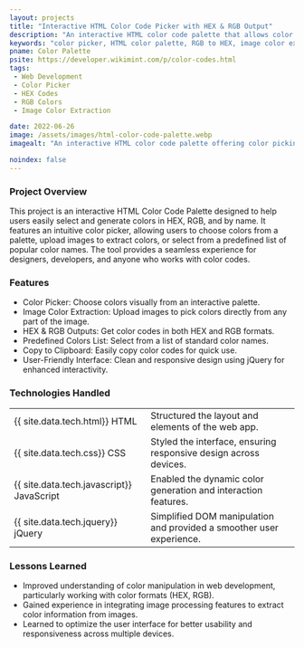 ```yaml
---
layout: projects
title: "Interactive HTML Color Code Picker with HEX & RGB Output"
description: "An interactive HTML color code palette that allows color picking, image color extraction, and selection from predefined color names. Instantly generate and copy HEX and RGB color codes with an easy-to-use, responsive interface designed for web developers and designers seeking efficient color code generation tools."
keywords: "color picker, HTML color palette, RGB to HEX, image color extraction, color code generator, predefined color list, web color picker, color codes, HEX and RGB picker, jQuery color tool"
pname: Color Palette
psite: https://developer.wikimint.com/p/color-codes.html
tags:
 - Web Development
 - Color Picker
 - HEX Codes
 - RGB Colors
 - Image Color Extraction

date: 2022-06-26
image: /assets/images/html-color-code-palette.webp
imagealt: "An interactive HTML color code palette offering color picking, image color extraction, and predefined color names. Get HEX and RGB codes instantly with a user-friendly interface."

noindex: false
---
```


 <div class="card shadow-sm mb-4" id="projectIntro">
    <div class="card-header">
        <h3 class="card-title">Project Overview</h3>
    </div>
    <!-- Project overview-->
    <div class="card-body">
        <p>This project is an interactive HTML Color Code Palette designed to help users easily select and generate colors in HEX, RGB, and by name. It features an intuitive color picker, allowing users to choose colors from a palette, upload images to extract colors, or select from a predefined list of popular color names. The tool provides a seamless experience for designers, developers, and anyone who works with color codes.</p>
    </div>
</div>
<!-- Features -->
<div class="card shadow-sm mb-4" id="projectFeatures">
    <div class="card-header">
        <h3 class="card-title">Features</h3>
    </div>
    <div class="card-body">
    <ul>
   <li>Color Picker: Choose colors visually from an interactive palette.</li>
   <li>Image Color Extraction: Upload images to pick colors directly from any part of the image.</li>
   <li>HEX & RGB Outputs: Get color codes in both HEX and RGB formats.</li>
   <li>Predefined Colors List: Select from a list of standard color names.</li>
   <li>Copy to Clipboard: Easily copy color codes for quick use.</li>
   <li>User-Friendly Interface: Clean and responsive design using jQuery for enhanced interactivity.</li>
   </ul>
    </div>
</div>

<!-- Technologies Used -->
<div class="card shadow-sm mb-4" id="techStack">
    <div class="card-header">
        <h3 class="card-title">Technologies Handled</h3>
    </div>
    <div class="card-body">
    <table>
      <tr><td>{{ site.data.tech.html}} HTML</td><td>Structured the layout and elements of the web app.</td></tr>
      <tr><td>{{ site.data.tech.css}} CSS</td><td>Styled the interface, ensuring responsive design across devices.</td></tr>
      <tr><td>{{ site.data.tech.javascript}} JavaScript</td><td>Enabled the dynamic color generation and interaction features.</td></tr>
      <tr><td>{{ site.data.tech.jquery}} jQuery</td><td>Simplified DOM manipulation and provided a smoother user experience.</td></tr>
    </table>
    </div>
</div>

<!-- Lessons Learned -->
  <div class="card shadow-sm mb-4">
      <div class="card-header">
          <h3 class="card-title">Lessons Learned</h3>
      </div>
      <div class="card-body">
<ul>
<li>Improved understanding of color manipulation in web development, particularly working with color formats (HEX, RGB).</li>
<li>Gained experience in integrating image processing features to extract color information from images.</li>
<li>Learned to optimize the user interface for better usability and responsiveness across multiple devices.</li>
</ul>
</div>
</div>

